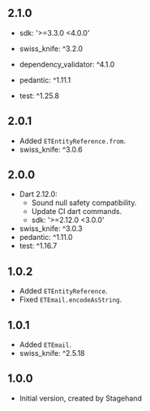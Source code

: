 ## 2.1.0

- sdk: '>=3.3.0 <4.0.0'

- swiss_knife: ^3.2.0
- dependency_validator: ^4.1.0
- pedantic: ^1.11.1
- test: ^1.25.8

## 2.0.1

- Added `ETEntityReference.from`.
- swiss_knife: ^3.0.6

## 2.0.0

- Dart 2.12.0:
    - Sound null safety compatibility.
    - Update CI dart commands.
    - sdk: '>=2.12.0 <3.0.0'
- swiss_knife: ^3.0.3
- pedantic: ^1.11.0
- test: ^1.16.7

## 1.0.2

- Added `ETEntityReference`.
- Fixed `ETEmail.encodeAsString`.

## 1.0.1

- Added `ETEmail`.
- swiss_knife: ^2.5.18

## 1.0.0

- Initial version, created by Stagehand
